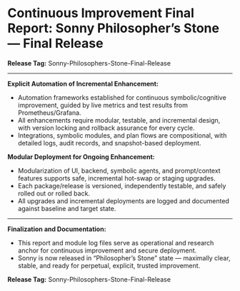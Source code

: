 Continuous Improvement Final Report: Sonny Philosopher’s Stone — Final Release
===============================================================================

**Release Tag:** Sonny-Philosophers-Stone-Final-Release

---

**Explicit Automation of Incremental Enhancement:**
- Automation frameworks established for continuous symbolic/cognitive improvement, guided by live metrics and test results from Prometheus/Grafana.
- All enhancements require modular, testable, and incremental design, with version locking and rollback assurance for every cycle.
- Integrations, symbolic modules, and plan flows are compositional, with detailed logs, audit records, and snapshot-based deployment.

**Modular Deployment for Ongoing Enhancement:**
- Modularization of UI, backend, symbolic agents, and prompt/context features supports safe, incremental hot-swap or staging upgrades.
- Each package/release is versioned, independently testable, and safely rolled out or rolled back.
- All upgrades and incremental deployments are logged and documented against baseline and target state.

---

**Finalization and Documentation:**
- This report and module log files serve as operational and research anchor for continuous improvement and secure deployment.
- Sonny is now released in “Philosopher’s Stone” state — maximally clear, stable, and ready for perpetual, explicit, trusted improvement.

**Release Tag:** Sonny-Philosophers-Stone-Final-Release
